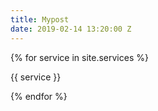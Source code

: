 ```yaml
---
title: Mypost
date: 2019-02-14 13:20:00 Z
---
```


{% for service in site.services %}

{{ service }}

{% endfor %}